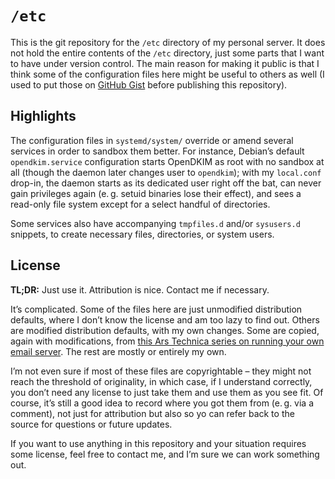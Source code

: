 # `/etc`

This is the git repository for the `/etc` directory of my personal server.
It does not hold the entire contents of the `/etc` directory,
just some parts that I want to have under version control.
The main reason for making it public is that I think
some of the configuration files here might be useful to others as well
(I used to put those on [GitHub Gist][gist]
before publishing this repository).

## Highlights

The configuration files in `systemd/system/` override or amend several services
in order to sandbox them better.
For instance, Debian’s default `opendkim.service` configuration
starts OpenDKIM as root with no sandbox at all
(though the daemon later changes user to `opendkim`);
with my `local.conf` drop-in,
the daemon starts as its dedicated user right off the bat,
can never gain privileges again (e. g. setuid binaries lose their effect),
and sees a read-only file system except for a select handful of directories.

Some services also have accompanying `tmpfiles.d` and/or `sysusers.d` snippets,
to create necessary files, directories, or system users.

## License

**TL;DR:** Just use it. Attribution is nice. Contact me if necessary.

It’s complicated.
Some of the files here are just unmodified distribution defaults,
where I don’t know the license and am too lazy to find out.
Others are modified distribution defaults,
with my own changes.
Some are copied, again with modifications,
from [this Ars Technica series on running your own email server][taking-email-back].
The rest are mostly or entirely my own.

I’m not even sure if most of these files are copyrightable –
they might not reach the threshold of originality,
in which case, if I understand correctly,
you don’t need any license to just take them and use them as you see fit.
Of course, it’s still a good idea to record where you got them from
(e. g. via a comment), not just for attribution
but also so yo can refer back to the source for questions or future updates.

If you want to use anything in this repository
and your situation requires some license,
feel free to contact me, and I’m sure we can work something out.

[gist]: https://gist.github.com/
[taking-email-back]: https://arstechnica.com/information-technology/2014/02/how-to-run-your-own-e-mail-server-with-your-own-domain-part-1/
